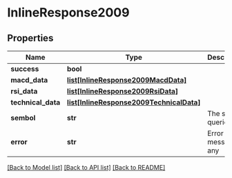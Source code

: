 # InlineResponse2009

## Properties
Name | Type | Description | Notes
------------ | ------------- | ------------- | -------------
**success** | **bool** |  | [optional] 
**macd_data** | [**list[InlineResponse2009MacdData]**](InlineResponse2009MacdData.md) |  | [optional] 
**rsi_data** | [**list[InlineResponse2009RsiData]**](InlineResponse2009RsiData.md) |  | [optional] 
**technical_data** | [**list[InlineResponse2009TechnicalData]**](InlineResponse2009TechnicalData.md) |  | [optional] 
**sembol** | **str** | The symbol queried | [optional] 
**error** | **str** | Error message, if any | [optional] 

[[Back to Model list]](../README.md#documentation-for-models) [[Back to API list]](../README.md#documentation-for-api-endpoints) [[Back to README]](../README.md)

